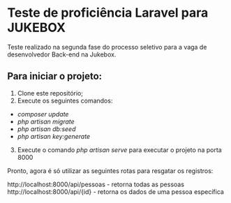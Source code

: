 # Teste de proficiência Laravel para JUKEBOX

Teste realizado na segunda fase do processo seletivo para a vaga de desenvolvedor Back-end na Jukebox.


## Para iniciar o projeto:

1. Clone este repositório;
2. Execute os seguintes comandos: 
 - <i>composer update</i>
 - <i>php artisan migrate</i>
 - <i>php artisan db:seed</i>
 - <i>php artisan key:generate</i>
3. Execute o comando <i>php artisan serve</i> para executar o projeto na porta 8000

Pronto, agora é só utilizar as seguintes rotas para resgatar os registros:

http://localhost:8000/api/pessoas - retorna todas as pessoas
http://localhost:8000/api/{id} - retorna os dados de uma pessoa específica